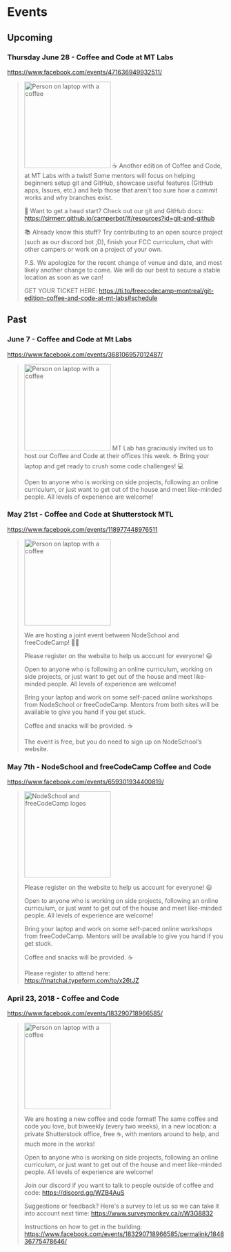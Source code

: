 # Events

## Upcoming

### Thursday June 28 - Coffee and Code at MT Labs
https://www.facebook.com/events/471636949932511/

> <img src="https://scontent-ort2-1.xx.fbcdn.net/v/t1.0-9/32501169_10214562837081268_5194766560874463232_n.jpg?_nc_cat=0&oh=1ee3636a705a9457ac70d29799a2acf5&oe=5B95DF55" alt="Person on laptop with a coffee" style="height: 200px;"/>
> ☕ Another edition of Coffee and Code, at MT Labs with a twist! Some mentors will focus on helping beginners setup git and GitHub, showcase useful features (GitHub apps, Issues, etc.) and help those that aren't too sure how a commit works and why branches exist.
>
> 🏃 Want to get a head start? Check out our git and GitHub docs: https://sirmerr.github.io/camperbot/#/resources?id=git-and-github
>
> 📚 Already know this stuff? Try contributing to an open source project (such as our discord bot ;D), finish your FCC curriculum, chat with other campers or work on a project of your own.
>
> P.S. We apologize for the recent change of venue and date, and most likely another change to come. We will do our best to secure a stable location as soon as we can!
>
> GET YOUR TICKET HERE: https://ti.to/freecodecamp-montreal/git-edition-coffee-and-code-at-mt-labs#schedule
## Past

### June 7 - Coffee and Code at Mt Labs
https://www.facebook.com/events/368106957012487/

> <img src="https://scontent.fsgn2-1.fna.fbcdn.net/v/t1.0-9/34413077_10214699332973580_7647996385077231616_n.jpg?_nc_cat=0&oh=a3e1cfa7430fc67d9a34abe293d8213b&oe=5BB5DD03" alt="Person on laptop with a coffee" style="height: 200px;"/>
> MT Lab has graciously invited us to host our Coffee and Code at their offices this week. ☕ 
> Bring your laptop and get ready to crush some code challenges! 💻
>
> Open to anyone who is working on side projects, following an online curriculum, or just want to get out of the house and meet like-minded people. All levels of experience are welcome!

### May 21st - Coffee and Code at Shutterstock MTL

https://www.facebook.com/events/118977448976511

> <img src="https://scontent-ort2-1.xx.fbcdn.net/v/t1.0-9/32501169_10214562837081268_5194766560874463232_n.jpg?_nc_cat=0&oh=1ee3636a705a9457ac70d29799a2acf5&oe=5B95DF55" alt="Person on laptop with a coffee" style="height: 200px;"/>
>
> We are hosting a joint event between NodeSchool and freeCodeCamp! 🎉🙌
>
> Please register on the website to help us account for everyone! 😃
>
> Open to anyone who is following an online curriculum, working on side projects, or just want to get out of the house and meet like-minded people. All levels of experience are welcome!
>
> Bring your laptop and work on some self-paced online workshops from NodeSchool or freeCodeCamp. Mentors from both sites will be available to give you hand if you get stuck.
>
> Coffee and snacks will be provided. ☕
>
> The event is free, but you do need to sign up on NodeSchool’s website.

### May 7th - NodeSchool and freeCodeCamp Coffee and Code

https://www.facebook.com/events/659301934400819/

> <img src="https://scontent-arn2-1.xx.fbcdn.net/v/t1.0-9/31290745_614378965575113_4004509524038778880_n.jpg?_nc_cat=0&oh=e1417d95f5c08afdc38ea6605a0cc1b4&oe=5B93B590" alt="NodeSchool and freeCodeCamp logos" style="height: 200px;"/>
>
> Please register on the website to help us account for everyone! 😃
>
>Open to anyone who is working on side projects, following an online curriculum, or just want to get out of the house and meet like-minded people. All levels of experience are welcome!
>
>Bring your laptop and work on some self-paced online workshops from freeCodeCamp. Mentors will be available to give you hand if you get stuck.
>
>Coffee and snacks will be provided. ☕
>
> Please register to attend here: https://matchai.typeform.com/to/x26tJZ

### April 23, 2018 - Coffee and Code

https://www.facebook.com/events/183290718966585/

> <img src="https://scontent-arn2-1.xx.fbcdn.net/v/t1.0-9/30716522_1912035592192820_3183130361919963136_n.jpg?_nc_cat=0&oh=2243496e92b7f4bc26ee68c3fa814bb6&oe=5B60976C" alt="Person on laptop with a coffee" style="height: 200px;"/>
>
> We are hosting a new coffee and code format! The same coffee and code you love, but biweekly (every two weeks), in a new location: a private Shutterstock office, free ☕, with mentors around to help, and much more in the works!
>
> Open to anyone who is working on side projects, following an online curriculum, or just want to get out of the house and meet like-minded people. All levels of experience are welcome!
>
> Join our discord if you want to talk to people outside of coffee and code: https://discord.gg/WZB4AuS
>
> Suggestions or feedback? Here's a survey to let us so we can take it into account next time: https://www.surveymonkey.ca/r/W3G8832
>
> Instructions on how to get in the building: https://www.facebook.com/events/183290718966585/permalink/184836775478646/
